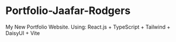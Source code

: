 # Portfolio-Jaafar-Rodgers
My New Portfolio Website. 
Using: React.js + TypeScript + Tailwind + DaisyUI + Vite
